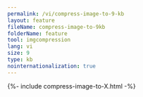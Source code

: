 ```yaml
---
permalink: /vi/compress-image-to-9-kb
layout: feature
fileName: compress-image-to-9kb
folderName: feature
tool: imgcompression
lang: vi
size: 9
type: kb
nointernationalization: true
---
```

{%- include compress-image-to-X.html -%}
      